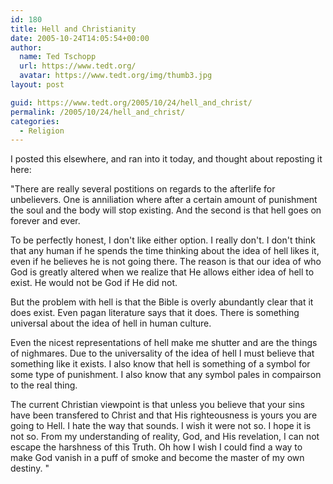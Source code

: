 ```yaml
---
id: 180
title: Hell and Christianity
date: 2005-10-24T14:05:54+00:00
author:
  name: Ted Tschopp
  url: https://www.tedt.org/
  avatar: https://www.tedt.org/img/thumb3.jpg
layout: post

guid: https://www.tedt.org/2005/10/24/hell_and_christ/
permalink: /2005/10/24/hell_and_christ/
categories:
  - Religion
---
```

I posted this elsewhere, and ran into it today, and thought about reposting it here:

"There are really several postitions on regards to the afterlife for unbelievers. One is anniliation where after a certain amount of punishment the soul and the body will stop existing. And the second is that hell goes on forever and ever.

To be perfectly honest, I don't like either option. I really don't. I don't think that any human if he spends the time thinking about the idea of hell likes it, even if he believes he is not going there. The reason is that our idea of who God is greatly altered when we realize that He allows either idea of hell to exist. He would not be God if He did not.

But the problem with hell is that the Bible is overly abundantly clear that it does exist. Even pagan literature says that it does. There is something universal about the idea of hell in human culture.

Even the nicest representations of hell make me shutter and are the things of nighmares. Due to the universality of the idea of hell I must believe that something like it exists. I also know that hell is something of a symbol for some type of punishment. I also know that any symbol pales in compairson to the real thing.

The current Christian viewpoint is that unless you believe that your sins have been transfered to Christ and that His righteousness is yours you are going to Hell. I hate the way that sounds. I wish it were not so. I hope it is not so. From my understanding of reality, God, and His revelation, I can not escape the harshness of this Truth. Oh how I wish I could find a way to make God vanish in a puff of smoke and become the master of my own destiny. "